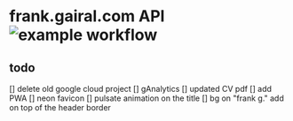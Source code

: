 # frank.gairal.com API ![example workflow](https://github.com/gairal/frank-fo-svelte/actions/workflows/ci.yml/badge.svg)

## todo

[] delete old google cloud project
[] gAnalytics
[] updated CV pdf
[] add PWA
[] neon favicon
[] pulsate animation on the title
[] bg on "frank g." add on top of the header border
